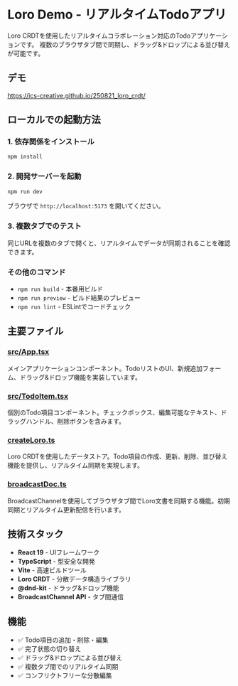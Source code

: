 # Loro Demo - リアルタイムTodoアプリ

Loro CRDTを使用したリアルタイムコラボレーション対応のTodoアプリケーションです。
複数のブラウザタブ間で同期し、ドラッグ&ドロップによる並び替えが可能です。

## デモ
https://ics-creative.github.io/250821_loro_crdt/

## ローカルでの起動方法

### 1. 依存関係をインストール
```bash
npm install
```

### 2. 開発サーバーを起動
```bash
npm run dev
```

ブラウザで `http://localhost:5173` を開いてください。

### 3. 複数タブでのテスト
同じURLを複数のタブで開くと、リアルタイムでデータが同期されることを確認できます。

### その他のコマンド
- `npm run build` - 本番用ビルド
- `npm run preview` - ビルド結果のプレビュー
- `npm run lint` - ESLintでコードチェック

## 主要ファイル

### [src/App.tsx](./src/App.tsx)
メインアプリケーションコンポーネント。TodoリストのUI、新規追加フォーム、ドラッグ&ドロップ機能を実装しています。

### [src/TodoItem.tsx](./src/TodoItem.tsx)
個別のTodo項目コンポーネント。チェックボックス、編集可能なテキスト、ドラッグハンドル、削除ボタンを含みます。

### [createLoro.ts](./createLoro.ts)
Loro CRDTを使用したデータストア。Todo項目の作成、更新、削除、並び替え機能を提供し、リアルタイム同期を実現します。

### [broadcastDoc.ts](./broadcastDoc.ts)
BroadcastChannelを使用してブラウザタブ間でLoro文書を同期する機能。初期同期とリアルタイム更新配信を行います。

## 技術スタック

- **React 19** - UIフレームワーク
- **TypeScript** - 型安全な開発
- **Vite** - 高速ビルドツール
- **Loro CRDT** - 分散データ構造ライブラリ
- **@dnd-kit** - ドラッグ&ドロップ機能
- **BroadcastChannel API** - タブ間通信

## 機能

- ✅ Todo項目の追加・削除・編集
- ✅ 完了状態の切り替え
- ✅ ドラッグ&ドロップによる並び替え
- ✅ 複数タブ間でのリアルタイム同期
- ✅ コンフリクトフリーな分散編集

